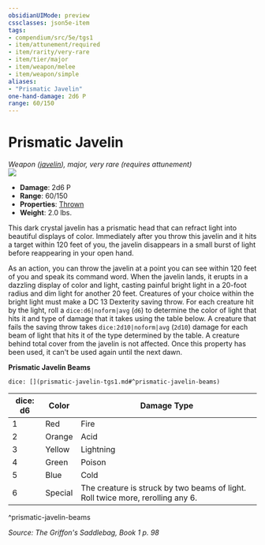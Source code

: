 ```yaml
---
obsidianUIMode: preview
cssclasses: json5e-item
tags:
- compendium/src/5e/tgs1
- item/attunement/required
- item/rarity/very-rare
- item/tier/major
- item/weapon/melee
- item/weapon/simple
aliases: 
- "Prismatic Javelin"
one-hand-damage: 2d6 P
range: 60/150
---
```

# Prismatic Javelin
*Weapon ([javelin](compendium/items/javelin.md)), major, very rare (requires attunement)*  
![](https://raw.githubusercontent.com/TheGiddyLimit/homebrew/master/_img/TGS1/Prismatic-Javelin.webp#right)  

- **Damage**: 2d6 P
- **Range**: 60/150
- **Properties**: [Thrown](/compendium/rules/item-properties.md#Thrown)
- **Weight**: 2.0 lbs.

This dark crystal javelin has a prismatic head that can refract light into beautiful displays of color. Immediately after you throw this javelin and it hits a target within 120 feet of you, the javelin disappears in a small burst of light before reappearing in your open hand.

As an action, you can throw the javelin at a point you can see within 120 feet of you and speak its command word. When the javelin lands, it erupts in a dazzling display of color and light, casting painful bright light in a 20-foot radius and dim light for another 20 feet. Creatures of your choice within the bright light must make a DC 13 Dexterity saving throw. For each creature hit by the light, roll a `dice:d6|noform|avg` (`d6`) to determine the color of light that hits it and type of damage that it takes using the table below. A creature that fails the saving throw takes `dice:2d10|noform|avg` (`2d10`) damage for each beam of light that hits it of the type determined by the table. A creature behind total cover from the javelin is not affected. Once this property has been used, it can't be used again until the next dawn.

**Prismatic Javelin Beams**

`dice: [](prismatic-javelin-tgs1.md#^prismatic-javelin-beams)`

| dice: d6 | Color | Damage Type |
|----------|-------|-------------|
| 1 | Red | Fire |
| 2 | Orange | Acid |
| 3 | Yellow | Lightning |
| 4 | Green | Poison |
| 5 | Blue | Cold |
| 6 | Special | The creature is struck by two beams of light. Roll twice more, rerolling any 6. |
^prismatic-javelin-beams

*Source: The Griffon's Saddlebag, Book 1 p. 98*